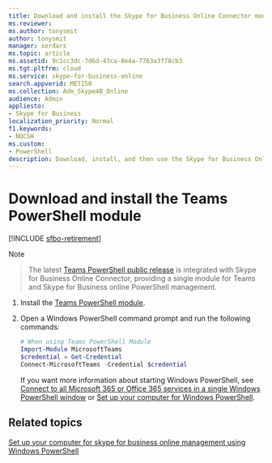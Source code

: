 ```yaml
---
title: Download and install the Skype for Business Online Connector module
ms.reviewer: 
ms.author: tonysmit
author: tonysmit
manager: serdars
ms.topic: article
ms.assetid: 9c1cc3dc-7d6d-43ca-8e4a-7763a3f78cb3
ms.tgt.pltfrm: cloud
ms.service: skype-for-business-online
search.appverid: MET150
ms.collection: Adm_Skype4B_Online
audience: Admin
appliesto:
- Skype for Business
localization_priority: Normal
f1.keywords:
- NOCSH
ms.custom:
- PowerShell
description: Download, install, and then use the Skype for Business Online Connector to create a remote Windows PowerShell session that connects to Skype for Business Online.
---
```


# Download and install the Teams PowerShell module

[!INCLUDE [sfbo-retirement](../../Hub/includes/sfbo-retirement.md)]

> [!NOTE]

> The latest [Teams PowerShell public release](https://www.powershellgallery.com/packages/MicrosoftTeams/) is integrated with Skype for Business Online Connector, providing a single module for Teams and Skype for Business online PowerShell management.


1. Install the [Teams PowerShell module](/microsoftteams/teams-powershell-install).
    
2. Open a Windows PowerShell command prompt and run the following commands: 

   ```powershell
   # When using Teams PowerShell Module
   Import-Module MicrosoftTeams
   $credential = Get-Credential
   Connect-MicrosoftTeams -Credential $credential
   ```
   If you want more information about starting Windows PowerShell, see [Connect to all Microsoft 365 or Office 365 services in a single Windows PowerShell window](/microsoft-365/enterprise/connect-to-all-microsoft-365-services-in-a-single-windows-powershell-window) or [Set up your computer for Windows PowerShell](../set-up-your-computer-for-windows-powershell/set-up-your-computer-for-windows-powershell.md).
  
## Related topics
[Set up your computer for skype for business online management using Windows PowerShell](set-up-your-computer-for-windows-powershell.md)
